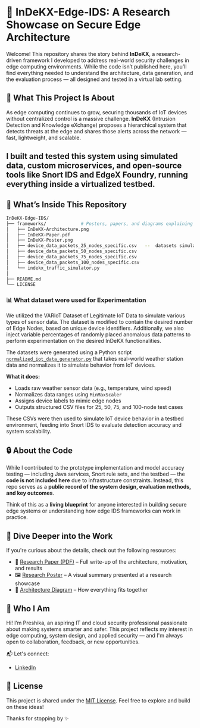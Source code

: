 # 📂 InDeKX-Edge-IDS: A Research Showcase on Secure Edge Architecture

Welcome! This repository shares the story behind **InDeKX**, a research-driven framework I developed to address real-world security challenges in edge computing environments. While the code isn’t published here, you’ll find everything needed to understand the architecture, data generation, and the evaluation process — all designed and tested in a virtual lab setting.


## 🌟 What This Project Is About

As edge computing continues to grow, securing thousands of IoT devices without centralized control is a massive challenge. **InDeKX** (Intrusion Detection and Knowledge eXchange) proposes a hierarchical system that detects threats at the edge and shares those alerts across the network — fast, lightweight, and scalable.

I built and tested this system using simulated data, custom microservices, and open-source tools like **Snort IDS** and **EdgeX Foundry**, running everything inside a virtualized testbed.
---

## 🧱 What’s Inside This Repository

```bash
InDeKX-Edge-IDS/
├── frameworks/             # Posters, papers, and diagrams explaining the architecture
│   ├── InDeKX-Architecture.png
│   ├── InDeKX-Paper.pdf
│   ├── InDeKX-Poster.png
│   ├── device_data_packets_25_nodes_specific.csv   --  datasets simulated IoT traffic used in testing
│   ├── device_data_packets_50_nodes_specific.csv
│   ├── device_data_packets_75_nodes_specific.csv
│   ├── device_data_packets_100_nodes_specific.csv
│   └── indekx_traffic_simulator.py
│
├── README.md              
└── LICENSE
```

### 📊 What dataset were used for Experimentation 
 We utilized the VARIoT Dataset of Legitimate IoT Data to simulate various types of sensor data. The dataset is modified to contain the desired number of Edge Nodes, based on unique device identifiers. Additionally, we also inject variable percentages of randomly placed anomalous data patterns to perform experimentation on the desired InDeKX functionalities.

The datasets were generated using a Python script [`normalized_iot_data_generator.py`](./datasets/normalized_iot_data_generator.py) that takes real-world weather station data and normalizes it to simulate behavior from IoT devices.

**What it does:**
- Loads raw weather sensor data (e.g., temperature, wind speed)
- Normalizes data ranges using `MinMaxScaler`
- Assigns device labels to mimic edge nodes
- Outputs structured CSV files for 25, 50, 75, and 100-node test cases

These CSVs were then used to simulate IoT device behavior in a testbed environment, feeding into Snort IDS to evaluate detection accuracy and system scalability.


## 🔒 About the Code

While I contributed to the prototype implementation and model accuracy testing — including Java services, Snort rule sets, and the testbed — the **code is not included here** due to infrastructure constraints. Instead, this repo serves as a **public record of the system design, evaluation methods, and key outcomes**.

Think of this as a **living blueprint** for anyone interested in building secure edge systems or understanding how edge IDS frameworks can work in practice.


## 📘 Dive Deeper into the Work

If you're curious about the details, check out the following resources:

- 📄 [Research Paper (PDF)](InDeKX-Paper.pdf) – Full write-up of the architecture, motivation, and results
- 🖼 [Research Poster](InDeKX-Poster.png) – A visual summary presented at a research showcase
- 🧩 [Architecture Diagram](InDeKX-Architecture.png) – How everything fits together


## 🙋 Who I Am

Hi! I’m Preshika, an aspiring IT and cloud security professional passionate about making systems smarter and safer. This project reflects my interest in edge computing, system design, and applied security — and I'm always open to collaboration, feedback, or new opportunities.

📬 Let's connect:
- [LinkedIn](https://www.linkedin.com/in/preshikabasnet/)  


## 📜 License

This project is shared under the [MIT License](./LICENSE). Feel free to explore and build on these ideas!

Thanks for stopping by ✨
